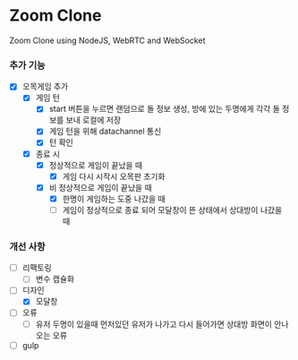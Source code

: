 # Zoom Clone

Zoom Clone using NodeJS, WebRTC and WebSocket

### 추가 기능

- [x] 오목게임 추가
  - [x] 게임 턴
    - [x] start 버튼을 누르면 랜덤으로 돌 정보 생성, 방에 있는 두명에게 각각 돌 정보를 보내 로컬에 저장
    - [x] 게임 턴을 위해 datachannel 통신
    - [x] 턴 확인
  - [x] 종료 시
    - [x] 정상적으로 게임이 끝났을 때
      - [x] 게임 다시 시작시 오목판 초기화
    - [x] 비 정상적으로 게임이 끝났을 때
      - [x] 한명이 게임하는 도중 나갔을 때
      - [ ] 게임이 정상적으로 종료 되어 모달창이 뜬 상태에서 상대방이 나갔을 때

### 개선 사항

- [ ] 리팩토링
  - [ ] 변수 캡슐화
- [ ] 디자인
  - [x] 모달창
- [ ] 오류
  - [ ] 유저 두명이 있을때 먼저있던 유저가 나가고 다시 들어가면 상대방 화면이 안나오는 오류
- [ ] gulp
